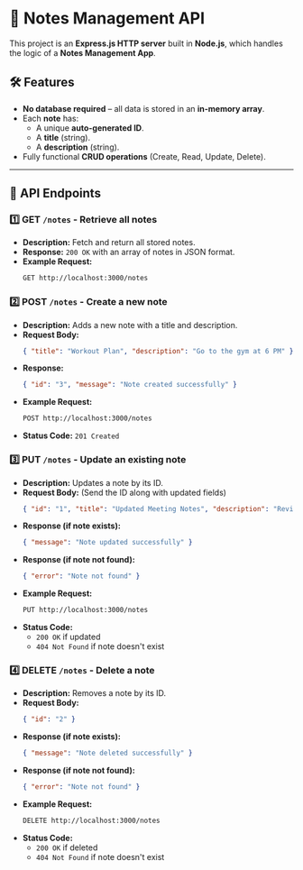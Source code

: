 # 📒 Notes Management API

This project is an **Express.js HTTP server** built in **Node.js**, which handles the logic of a **Notes Management App**.

## 🛠 Features
- **No database required** – all data is stored in an **in-memory array**.
- Each **note** has:
  - A unique **auto-generated ID**.
  - A **title** (string).
  - A **description** (string).
- Fully functional **CRUD operations** (Create, Read, Update, Delete).

---

## 📌 API Endpoints

### **1️⃣ GET `/notes` - Retrieve all notes**
- **Description:** Fetch and return all stored notes.
- **Response:** `200 OK` with an array of notes in JSON format.
- **Example Request:**  
  ```bash
  GET http://localhost:3000/notes
  ```
### **2️⃣ POST `/notes` - Create a new note**
- **Description:** Adds a new note with a title and description.
- **Request Body:**
  ```json
  { "title": "Workout Plan", "description": "Go to the gym at 6 PM" }
  ```
- **Response:**
  ```json
  { "id": "3", "message": "Note created successfully" }
  ```
- **Example Request:**
  ```bash
  POST http://localhost:3000/notes
  ```
- **Status Code:** `201 Created`

### **3️⃣ PUT `/notes` - Update an existing note**
- **Description:** Updates a note by its ID.
- **Request Body:** (Send the ID along with updated fields)
  ```json
  { "id": "1", "title": "Updated Meeting Notes", "description": "Revised project roadmap" }
  ```
- **Response (if note exists):**
  ```json
  { "message": "Note updated successfully" }
  ```
- **Response (if note not found):**
  ```json
  { "error": "Note not found" }
  ```
- **Example Request:**
  ```bash
  PUT http://localhost:3000/notes
  ```
- **Status Code:**
  - `200 OK` if updated
  - `404 Not Found` if note doesn't exist

### **4️⃣ DELETE `/notes` - Delete a note**
- **Description:** Removes a note by its ID.
- **Request Body:**
  ```json
  { "id": "2" }
  ```
- **Response (if note exists):**
  ```json
  { "message": "Note deleted successfully" }
  ```
- **Response (if note not found):**
  ```json
  { "error": "Note not found" }
  ```
- **Example Request:**
  ```bash
  DELETE http://localhost:3000/notes
  ```
- **Status Code:**
  - `200 OK` if deleted
  - `404 Not Found` if note doesn't exist